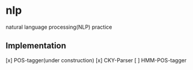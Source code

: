 # nlp
natural language processing(NLP) practice

## Implementation
[x] POS-tagger(under construction)
[x] CKY-Parser
[ ] HMM-POS-tagger
